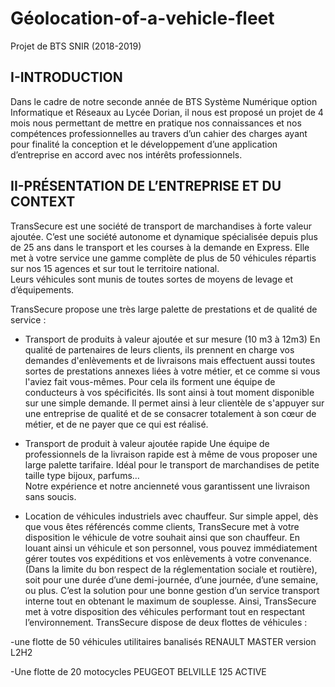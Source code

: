 # Géolocation-of-a-vehicle-fleet
Projet de BTS SNIR (2018-2019)


## I-INTRODUCTION 
 
Dans le cadre de notre seconde année de BTS Système Numérique option Informatique et Réseaux au Lycée Dorian, il nous est proposé un projet de 4 mois nous permettant de mettre en pratique nos connaissances et nos compétences professionnelles au travers d’un cahier des charges ayant pour finalité la conception et le développement d’une application d’entreprise en accord avec nos intérêts professionnels. 

## II-PRÉSENTATION DE L’ENTREPRISE ET DU CONTEXT 
 
TransSecure est une société de transport de marchandises à forte valeur ajoutée. C’est une société autonome et dynamique spécialisée depuis plus de 25 ans dans le transport et les courses à la demande en Express. Elle met à votre service une gamme complète de plus de 50 véhicules répartis sur nos 15 agences et sur tout le territoire national.  
Leurs véhicules sont munis de toutes sortes de moyens de levage et d’équipements.  
 
TransSecure propose une très large palette de prestations et de qualité de service : 
-	Transport de produits à valeur ajoutée et sur mesure (10 m3 à 12m3) 
En qualité de partenaires de leurs clients, ils prennent en charge vos demandes d'enlèvements et de livraisons mais effectuent aussi toutes sortes de prestations annexes liées à votre métier, et ce comme si vous l'aviez fait vous-mêmes. Pour cela ils forment une équipe de conducteurs à vos spécificités. Ils sont ainsi à tout moment disponible sur une simple demande. Il permet ainsi à leur clientèle de s'appuyer sur une entreprise de qualité et de se consacrer totalement à son cœur de métier, et de ne payer que ce qui est réalisé.  
 
-	Transport de produit à valeur ajoutée rapide 
Une équipe de professionnels de la livraison rapide est à même de vous proposer une large palette tarifaire. Idéal pour le transport de marchandises de petite taille type bijoux, parfums…  
Notre expérience et notre ancienneté vous garantissent une livraison sans soucis.  
 
-	Location de véhicules industriels avec chauffeur. 
Sur simple appel, dès que vous êtes référencés comme clients, TransSecure met à votre disposition le véhicule de votre souhait ainsi que son chauffeur. 
En louant ainsi un véhicule et son personnel, vous pouvez immédiatement gérer toutes vos expéditions et vos enlèvements à votre convenance. (Dans la limite du bon respect de la réglementation sociale et routière), soit pour une durée d’une demi-journée, d’une journée, d’une semaine, ou plus. 
C’est la solution pour une bonne gestion d’un service transport interne tout en obtenant le maximum de souplesse. 
Ainsi, TransSecure met à votre disposition des véhicules performant tout en respectant l’environnement. TransSecure dispose de deux flottes de véhicules : 

 -une flotte de 50 véhicules utilitaires banalisés RENAULT MASTER version L2H2 
 
 -Une flotte de 20 motocycles PEUGEOT BELVILLE 125 ACTIVE 
